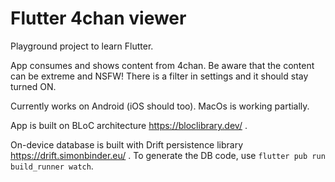# Flutter 4chan viewer

Playground project to learn Flutter.

App consumes and shows content from 4chan. Be aware that the content can be extreme and NSFW! There
is a filter in settings and it should stay turned ON.

Currently works on Android (iOS should too). MacOs is working partially.

App is built on BLoC architecture https://bloclibrary.dev/ .

On-device database is built with Drift persistence library https://drift.simonbinder.eu/ .
To generate the DB code, use `flutter pub run build_runner watch`.

